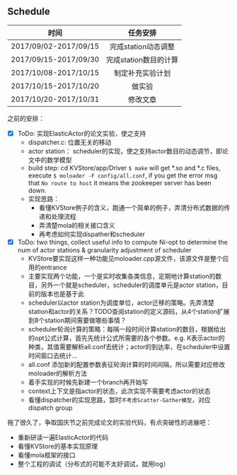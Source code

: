 ## Schedule
| 时间 | 任务安排 |
| :------: | :------: |
| 2017/09/02-2017/09/15 | 完成station动态调整 |
| 2017/09/15-2017/09/30 | 完成station数目的计算 |
| 2017/10/08-2017/10/15 | 制定补充实验计划 |
| 2017/10/15-2017/10/20 | 做实验 |
| 2017/10/20-2017/10/31 | 修改文章 |

之前的安排：
- [x] ToDo: 实现ElasticActor的论文实验，使之支持
  - dispatcher.c: 位置无关的移动
  - actor station： scheduler的实现，使之支持actor数目的动态调节，即论文中的数学模型
  - build step: cd KVStore/app/Driver `$ make` will get *.so and *.c files, execute `$ moloader -F config/all.conf`, if you get the error msg that `No route to host` it means the zookeeper server has been down.
  - 实现思路：
    - 看懂KVStore例子的含义，跑通一个简单的例子，弄清分布式数据的传递和处理流程
    - 弄清楚mola的相关接口含义
    - 再考虑如何实现dispather和scheduler
- [x] ToDo: two things, collect useful info to compute Ni-opt to determine the num of actor stations & granularity adjustment of scheduler
  - KVStore要实现这样一种功能见moloader.cpp源文件，该源文件是整个应用的entrance
  - 主要实现两个功能，一个是实时收集各类信息，定期地计算station的数目，另外一个就是scheduler，scheduler的调度单元是actor station，目前的版本也是基于此
  - scheduler以actor station为调度单位，actor迁移的策略。先弄清楚station和actor的关系？TODO查阅station的定义源码，从4个station扩展到8个station期间需要做哪些事情？
  - scheduler轮询计算的策略：每隔一段时间计算station的数目，根据给出的opt公式计算，首先先统计公式所需要的各个参数。e.g. K表示actor的种类，其值需要解析all.conf去统计；actor的到达率，在scheduler中设置时间窗口去统计...
  - all.conf 添加新的配置参数表征轮询计算的时间间隔，所以需要对应修改moloader的解析方法
  - 着手实现的时候先新建一个branch再开始写
  - context上下文是指actor的状态，此次实现不需要考虑actor的状态
  - 看懂dispatcher的实现思路，暂时`不考虑Scatter-Gather模型`，对应dispatch group

拖了很久了，争取国庆节之前完成论文的实验代码，有点突破性的进展吧：
- 重新研读一遍ElasticActor的代码
- 看懂KVStore的基本实现原理
- 看懂mola框架的接口
- 整个工程的调试（分布式的可能不太好调试，就用log）
